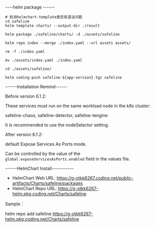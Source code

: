 ----helm package ------


```shell
# 检测helmchart-template是否有语法问题
cd safeline
helm template charts/ --output-dir ./result 
```

```shell
helm package ./safeline/charts/ -d ./assets/safeline

helm repo index --merge ./index.yaml --url assets assets/

rm -f ./index.yaml

mv ./assets/index.yaml ./index.yaml

cd ./assets/safeline/

helm coding-push safeline-${app-version}.tgz safeline
```

------Installation Remind------

Before version 6.1.2:

These services must run on the same workload node in the k8s cluster:

safeline-chaos, safeline-detector, safeline-tengine

It is recommended to use the nodeSelector setting.

After version 6.1.2:

default Expose Services As Ports mode.

Can be controlled by the value of the `global.exposeServicesAsPorts.enabled` field in the values file.

------HelmChart Install-----------

- HelmChart Web URL:
https://g-otkk6267.coding.net/public-artifacts/Charts/safeline/packages
- HelmChart Repo URL:
https://g-otkk6267-helm.pkg.coding.net/Charts/safeline

Sample：

helm repo add safeline https://g-otkk6267-helm.pkg.coding.net/Charts/safeline